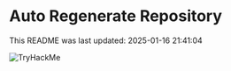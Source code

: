 # Auto Regenerate Repository

This README was last updated: 2025-01-16 21:41:04

 ![TryHackMe](https://tryhackme.com/badge/533634)